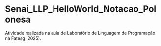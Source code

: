# Senai_LLP_HelloWorld_Notacao_Polonesa
Atividade realizada na aula de Laboratório de Linguagem de Programação na Fatesg (2025).
